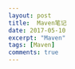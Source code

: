 ```yaml
---
layout: post
title:  Maven笔记
date: 2017-05-10
excerpt: "Maven"
tags: [Maven]
comments: true
---
```


